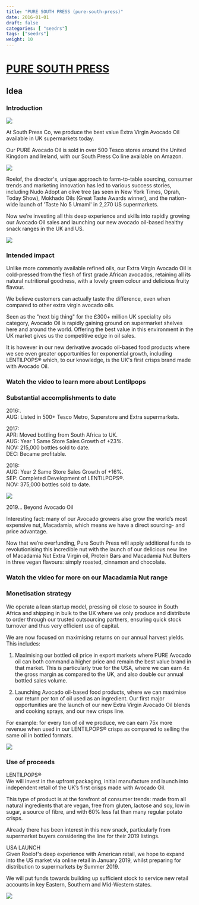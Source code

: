```yaml
---
title: "PURE SOUTH PRESS (pure-south-press)"
date: 2016-01-01
draft: false
categories: [ "seedrs"]
tags: ["seedrs"]
weight: 10
---
```


# [PURE SOUTH PRESS](https://www.seedrs.com/pure-south-press)

## Idea

### Introduction

![](/img/seedrs/uploads/startup/section_image/image/16200/qu652nyq8z6euafycy8af1mpj1r9hjk/PURE-Avocado-Oil-On-Shelf---Tesco-Oct18.jpg?rect=0%2C0%2C1500%2C949&w=600&fit=clip&s=a18c518fe62030d594887567d2a4cdf7)

At South Press Co, we produce the best value Extra Virgin Avocado Oil available in UK supermarkets today.

Our PURE Avocado Oil is sold in over 500 Tesco stores around the United Kingdom and Ireland, with our South Press Co line available on Amazon.

![](/img/seedrs/uploads/startup/section_image/image/16188/1arm06ii0k3gmh6o7buqb9hi2we5mkf/Avocado_Oil_Colour_In_Factory_HRes.jpg?rect=0%2C0%2C3000%2C2000&w=600&fit=clip&s=1db265810a30e57dbe2829eae7a5faab)

Roelof, the director's, unique approach to farm-to-table sourcing, consumer trends and marketing innovation has led to various success stories, including Nudo Adopt an olive tree (as seen in New York Times, Oprah, Today Show), Mokhado Oils (Great Taste Awards winner), and the nation-wide launch of 'Taste No 5 Umami' in 2,270 US supermarkets.

Now we’re investing all this deep experience and skills into rapidly growing our Avocado Oil sales and launching our new avocado oil-based healthy snack ranges in the UK and US.

![](/img/seedrs/uploads/startup/section_image/image/16193/90rz15e3eyle2irymyr0iv3h7a4d04m/Roelof_On_The_Farm_HRes_copy.jpg?rect=0%2C0%2C3000%2C2000&w=600&fit=clip&s=dac7024842d4ca6d6b82f5481f2dda34)

### Intended impact

Unlike more commonly available refined oils, our Extra Virgin Avocado Oil is cold-pressed from the flesh of first grade African avocados, retaining all its natural nutritional goodness, with a lovely green colour and delicious fruity flavour.

We believe customers can actually taste the difference, even when compared to other extra virgin avocado oils.

Seen as the "next big thing" for the £300+ million UK speciality oils category, Avocado Oil is rapidly gaining ground on supermarket shelves here and around the world. Offering the best value in this environment in the UK market gives us the competitive edge in oil sales.

It is however in our new derivative avocado oil-based food products where we see even greater opportunities for exponential growth, including LENTILPOPS® which, to our knowledge, is the UK's first crisps brand made with Avocado Oil.

### Watch the video to learn more about Lentilpops

### Substantial accomplishments to date

2016:. <br>AUG: Listed in 500+ Tesco Metro, Superstore and Extra supermarkets.

2017: <br>APR: Moved bottling from South Africa to UK. <br>AUG: Year 1 Same Store Sales Growth of +23%. <br>NOV: 215,000 bottles sold to date. <br>DEC: Became profitable.

2018: <br>AUG: Year 2 Same Store Sales Growth of +16%. <br>SEP: Completed Development of LENTILPOPS®. <br>NOV: 375,000 bottles sold to date.

![](/img/seedrs/uploads/startup/section_image/image/16189/it6nyrxdzoldkht6yq6x61iwkts4op2/Avocado-Oil-Blends-2019.jpg?rect=0%2C0%2C1300%2C892&w=600&fit=clip&s=090d9facf90a912fe5578270aa23f8de)

2019... Beyond Avocado Oil

Interesting fact: many of our Avocado growers also grow the world’s most expensive nut, Macadamia, which means we have a direct sourcing- and price advantage.

Now that we’re overfunding, Pure South Press will apply additional funds to revolutionising this incredible nut with the launch of our delicious new line of Macadamia Nut Extra Virgin oil, Protein Bars and Macadamia Nut Butters in three vegan flavours: simply roasted, cinnamon and chocolate.

### Watch the video for more on our Macadamia Nut range

### Monetisation strategy

We operate a lean startup model, pressing oil close to source in South Africa and shipping in bulk to the UK where we only produce and distribute to order through our trusted outsourcing partners, ensuring quick stock turnover and thus very efficient use of capital.

We are now focused on maximising returns on our annual harvest yields. This includes:

1. Maximising our bottled oil price in export markets where PURE Avocado oil can both command a higher price and remain the best value brand in that market. This is particularly true for the USA, where we can earn 4x the gross margin as compared to the UK, and also double our annual bottled sales volume.

2. Launching Avocado oil-based food products, where we can maximise our return per ton of oil used as an ingredient. Our first major opportunities are the launch of our new Extra Virgin Avocado Oil blends and cooking sprays, and our new crisps line.

For example: for every ton of oil we produce, we can earn 75x more revenue when used in our LENTILPOPS® crisps as compared to selling the same oil in bottled formats.

![](/img/seedrs/uploads/startup/section_image/image/16191/7nzsy7v7cqz9djoetf8dk4ftz6yko9r/PSP_Avocado_Oil_Packing_HRes.jpg?rect=0%2C-9%2C1905%2C1004&w=600&fit=clip&s=560774f30b5d1de957148d3ae5f9008b)

### Use of proceeds

LENTILPOPS® <br>We will invest in the upfront packaging, initial manufacture and launch into independent retail of the UK’s first crisps made with Avocado Oil.

This type of product is at the forefront of consumer trends: made from all natural ingredients that are vegan, free from gluten, lactose and soy, low in sugar, a source of fibre, and with 60% less fat than many regular potato crisps.

Already there has been interest in this new snack, particularly from supermarket buyers considering the line for their 2019 listings.

USA LAUNCH <br>Given Roelof's deep experience with American retail, we hope to expand into the US market via online retail in January 2019, whilst preparing for distribution to supermarkets by Summer 2019.

We will put funds towards building up sufficient stock to service new retail accounts in key Eastern, Southern and Mid-Western states.

![](/img/seedrs/uploads/startup/section_image/image/16187/j91e8i355lplvslysi125gyrl5ok0b9/Avocado_Fruit_In_Tree_HRes__1_.jpeg?rect=0%2C0%2C5760%2C3840&w=600&fit=clip&s=1ec7b57f4ec66087f9678dd393d9ebed)

